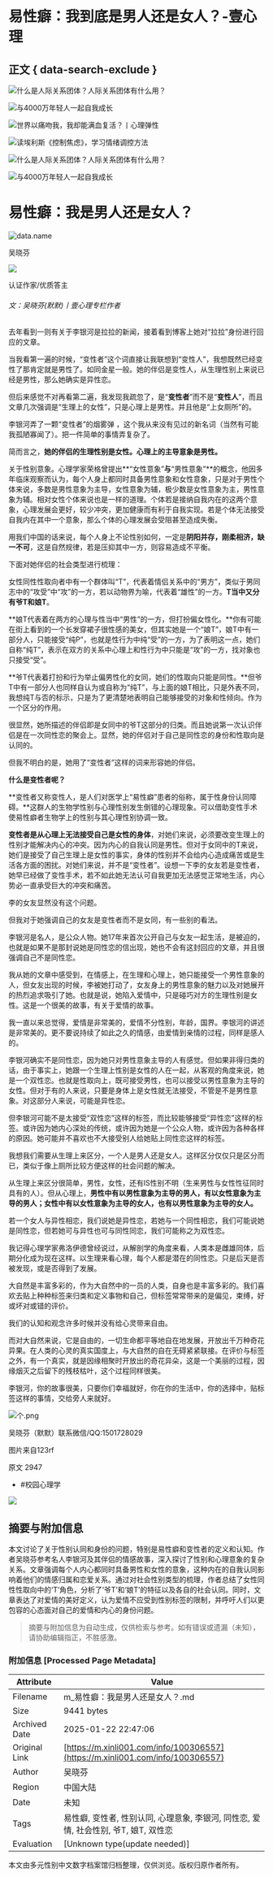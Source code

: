# 易性癖：我到底是男人还是女人？-壹心理

## 正文 { data-search-exclude }


![什么是人际关系团体？人际关系团体有什么用？](https://ossimg.xinli001.com/20240614/0b3113dd49785ad2cc886c467ac0703b.jpeg?x-oss-process=image/resize,w_200/format,webp)

![与4000万年轻人一起自我成长](https://lapp.xinli001.com/images/logo/logo9.png?x-oss-process=image/resize,w_200/format,webp)

![世界以痛吻我，我却能满血复活？丨心理弹性](https://ossimg.xinli001.com/20220514/3dd7880cee7bde51da49510ba1519577.jpeg?x-oss-process=image/resize,w_200/format,webp)

![读埃利斯《控制焦虑》，学习情绪调控方法](https://ossimg.xinli001.com/20211222/eec333cbf0c65de2b0393b2bce530809.jpeg?x-oss-process=image/resize,w_200/format,webp)

![什么是人际关系团体？人际关系团体有什么用？](https://ossimg.xinli001.com/20240614/0b3113dd49785ad2cc886c467ac0703b.jpeg?x-oss-process=image/resize,w_200/format,webp)

![与4000万年轻人一起自我成长](https://lapp.xinli001.com/images/logo/logo9.png?x-oss-process=image/resize,w_200/format,webp)

# 易性癖：我是男人还是女人？

![data.name](https://ossimg.xinli001.com/20170823/80f92dedf89a58e06f4da8fc738c58b1.jpg?x-oss-process=image/quality,Q_80/format,webp)

吴晓芬

![](https://imgs.xinli001.com/public/picture/20240227/e7bade783eb44fe0bf0e41bca1b22df7.png)

认证作家/优质答主

###### 文：吴晓芬(默默)丨壹心理专栏作者

去年看到一则有关于李银河是拉拉的新闻，接着看到博客上她对“拉拉”身份进行回应的文章。

当我看第一遍的时候，“变性者”这个词直接让我联想到“变性人”，我想既然已经变性了那肯定就是男性了。如同金星一般。她的伴侣是变性人，从生理性别上来说已经是男性，那么她确实是异性恋。

但后来感觉不对再看第二遍，我发现我疏忽了，是“**变性者**”而不是“**变性人**”，而且文章几次强调是“生理上的女性”，只是心理上是男性。并且他是“上女厕所”的。

李银河弄了一颗“变性者”的烟雾弹 ，这个我从来没有见过的新名词（当然有可能我孤陋寡闻了）。把一件简单的事情弄复杂了。

简而言之，**她的伴侣的生理性别是女性。心理上的主导意象是男性。**

关于性别意象。心理学家荣格曾提出**“女性意象”**与**“男性意象”**的概念，他因多年临床观察而认为，每个人身上都同时具备男性意象和女性意象，只是对于男性个体来说，多数是男性意象为主导，女性意象为辅，极少数是女性意象为主，男性意象为辅。相对女性个体来说也是一样的道理。个体若是接纳自我内在的这两个意象，心理发展会更好，较少冲突，更加健康而有利于自我实现。若是个体无法接受自我内在其中一个意象，那么个体的心理发展会受阻甚至造成失衡。

用我们中国的话来说，每个人身上不论性别如何，一定是**阴阳并存，刚柔相济，缺一不可**，这是自然规律，若是压抑其中一方，则容易造成不平衡。

下面对她伴侣的社会类型进行梳理：

女性同性性取向者中有一个群体叫“T”，代表着情侣关系中的“男方”，类似于男同志中的“攻受”中“攻”的一方，若以动物界为喻，代表着“雄性”的一方。**T当中又分有爷T和娘T**。

**娘T代表着在两方的心理与性当中“男性”的一方，但打扮偏女性化。**你有可能在街上看到的一个长发穿裙子很性感的美女，但其实她是一个“娘T”，娘T中有一部分人，只能接受“纯P”，也就是性行为中纯“受”的一方，为了表明这一点，她们自称“纯T”，表示在双方的关系中心理上和性行为中只能是“攻”的一方，找对象也只接受“受”。

**爷T代表着打扮和行为举止偏男性化的女同，她们的性取向只能是同性。**但爷T中有一部分人也同样自认为或自称为“纯T”，与上面的娘T相比，只是外表不同，我想纯T与否的标示，只是为了更清楚地表明自己能够接受的对象和性倾向。作为一个区分的作用。

很显然，她所描述的伴侣即是女同中的爷T这部分的归类。而且她说第一次认识伴侣是在一次同性恋的聚会上。显然，她的伴侣对于自己是同性恋的身份和性取向是认同的。

但我不明白的是，她用了“变性者”这样的词来形容她的伴侣。

**什么是变性者呢？**

**变性者又称变性人，是人们对医学上“易性癖”患者的俗称，属于性身份认同障碍。**这群人的生物学性别与心理性别发生倒错的心理现象。可以借助变性手术使易性癖者生物学上的性别与其心理性别协调一致。

**变性者是从心理上无法接受自己是女性的身体**，对她们来说，必须要改变生理上的性别才能解决内心的冲突。因为内心的自我认同是男性。但对于女同中的T来说，她们是接受了自己生理上是女性的事实，身体的性别并不会给内心造成痛苦或是生活各方面的困扰。对她们来说，并不是“变性者”。设想一下李的女友若是变性者，她早已经做了变性手术，若不如此她无法认可自我更加无法感觉正常地生活，内心势必一直承受巨大的冲突和痛苦。

李的女友显然没有这个问题。

但我对于她强调自己的女友是变性者而不是女同，有一些别的看法。

李银河是名人，是公众人物。她17年来首次公开自己与女友一起生活，是被迫的，也就是如果不是那封说她是同性恋的信出现，她也不会有这封回应的文章，并且很强调自己不是同性恋。

我从她的文章中感受到，在情感上，在生理和心理上，她只能接受一个男性意象的人，但女友出现的时候，李被她打动了，女友身上的男性意象的魅力以及对她展开的热烈追求吸引了她。也就是说，她陷入爱情中，只是碰巧对方的生理性别是女性。这是一个很美的故事，有关于爱情的故事。

我一直以来总觉得，爱情是非常美的，爱情不分性别，年龄，国界。李银河的讲述是非常美的。更不要说持续了如此之久的情感，由爱情到亲情的过程，同样是感人的。

李银河确实不是同性恋，因为她只对男性意象主导的人有感觉。但如果非得归类的话，由于事实上，她跟一个生理上性别是女性的人在一起，从客观的角度来说，她是一个双性恋。也就是性取向上，既可接受男性，也可以接受以男性意象为主导的女性。但对于有的人来说，只要是身体上是女性就无法接受，不管是不是男性意象。对这部分人来说，可能是异性恋。

但李银河可能不是太接受“双性恋”这样的标签，而比较能够接受“异性恋”这样的标签。或许因为她内心深处的传统，或许因为她是一个公众人物，或许因为各种各样的原因。她可能并不喜欢也不大接受别人给她贴上同性恋这样的标签。

我想我们需要从生理上来区分，一个人是男人还是女人。这样区分仅仅只是区分而已，类似于像上厕所比较方便这样的社会问题的解决。

从生理上来区分很简单，男性，女性，还有IS性别不明（生来男性与女性性征同时具有的人）。但从心理上，**男性中有以男性意象为主导的男人，有以女性意象为主导的男人；女性中有以女性意象为主导的女人，也有以男性意象为主导的女人。**

若一个女人与异性相恋，我们说她是异性恋，若她与一个同性相恋，我们可能说她是同性恋，但若她可与异性也可与同性同恋，我们可能称之为双性恋。

我记得心理学家弗洛伊德曾经说过，从解剖学的角度来看，人类本是雌雄同体，后期分化成为现在这样。以生理来看心理，每个人都是潜在的同性恋。只是后天是否被发现，或是否得到了发展。

大自然是丰富多彩的，作为大自然中的一员的人类，自身也是丰富多彩的。我们喜欢去贴上种种标签来归类和定义事物和自己，但标签常常带来的是偏见，束缚，好或坏对或错的评价。

我们的认知和观念许多时候并没有给心灵带来自由。

而对大自然来说，它是自由的，一切生命都平等地自在地发展，开放出千万种奇花异果。在人类的心灵的真实国度上，与大自然的自在无碍紧紧联接。在评价与标签之外，有一个真实，就是因缘相聚时开放出的奇花异朵，这是一个美丽的过程，因缘烟灭之后留下的残枝枯叶，这个过程同样很美。

李银河，你的故事很美，只要你们幸福就好，你在你的生活中，你的选择中，贴标签这样的事情，交给旁人来就好。

![个.png](http://ossimg.xinli001.com/visioncn/600x400/VCG21gic15758034.jpg)

吴晓芬（默默）联系微信/QQ:1501728029

图片来自123rf

原文 2947

-   #校园心理学

![](http://ossimg.xinli001.com/visioncn/600x400/VCG21gic15758034.jpg)
<!-- tcd_original_link https://m.xinli001.com/info/100306557 -->


## 摘要与附加信息

<!-- tcd_abstract -->
本文讨论了关于性别认同和身份的问题，特别是易性癖和变性者的定义和认知。作者吴晓芬参考名人李银河及其伴侣的情感故事，深入探讨了性别和心理意象的复杂关系。文章强调每个人内心都同时具备男性和女性的意象，这种内在的自我认同影响着他们的情感归属和恋爱关系。通过对社会性别类型的梳理，作者总结了女性同性性取向中的‘T’角色，分析了‘爷T’和‘娘T’的特征以及各自的社会认同。同时，文章表达了对爱情的美好定义，认为爱情不应受到性别标签的限制，并呼吁人们以更包容的心态面对自己的爱情和内心的身份问题。
<!-- tcd_abstract_end -->

> 摘要与附加信息为自动生成，仅供检索与参考。如有错误或遗漏（未知），请协助编辑指正，不胜感激。

### 附加信息 [Processed Page Metadata]

| Attribute       | Value                                  |
|-----------------|----------------------------------------|
| Filename        | m_易性癖：我是男人还是女人？.md                             |
| Size            | 9441 bytes                           |
| Archived Date   | 2025-01-22 22:47:06                             |
| Original Link   | [https://m.xinli001.com/info/100306557](https://m.xinli001.com/info/100306557)                       |
| Author          | 吴晓芬                               |
| Region          | 中国大陆                               |
| Date            | 未知                                 |
| Tags            | 易性癖, 变性者, 性别认同, 心理意象, 李银河, 同性恋, 爱情, 社会性别, 爷T, 娘T, 双性恋                                 |
| Evaluation            | [Unknown type(update needed)]                                 |
<!-- tcd_table_end -->

本文由多元性别中文数字档案馆归档整理，仅供浏览。版权归原作者所有。
